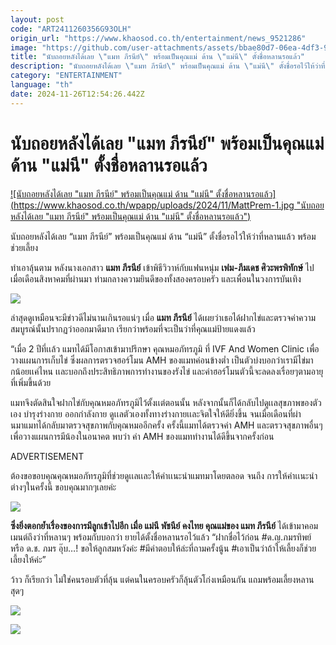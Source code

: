 ```yaml
---
layout: post
code: "ART2411260356G93OLH"
origin_url: "https://www.khaosod.co.th/entertainment/news_9521286"
image: "https://github.com/user-attachments/assets/bbae80d7-06ea-4df3-90c0-79b926d21fca"
title: "นับถอยหลังได้เลย \"แมท ภีรนีย์\" พร้อมเป็นคุณแม่ ด้าน \"แม่นี\" ตั้งชื่อหลานรอแล้ว"
description: "นับถอยหลังได้เลย \"แมท ภีรนีย์\" พร้อมเป็นคุณแม่ ด้าน \"แม่นี\" ตั้งชื่อรอไว้ให้ว่าที่หลานแล้ว พร้อมช่วยเลี้ยง"
category: "ENTERTAINMENT"
language: "th"
date: 2024-11-26T12:54:26.442Z
---
```


# นับถอยหลังได้เลย "แมท ภีรนีย์" พร้อมเป็นคุณแม่ ด้าน "แม่นี" ตั้งชื่อหลานรอแล้ว

[![นับถอยหลังได้เลย "แมท ภีรนีย์" พร้อมเป็นคุณแม่ ด้าน "แม่นี" ตั้งชื่อหลานรอแล้ว](https://www.khaosod.co.th/wpapp/uploads/2024/11/MattPrem-1.jpg "นับถอยหลังได้เลย "แมท ภีรนีย์" พร้อมเป็นคุณแม่ ด้าน "แม่นี" ตั้งชื่อหลานรอแล้ว")](https://www.khaosod.co.th/wpapp/uploads/2024/11/MattPrem-1.jpg)

นับถอยหลังได้เลย “แมท ภีรนีย์” พร้อมเป็นคุณแม่ ด้าน “แม่นี” ตั้งชื่อรอไว้ให้ว่าที่หลานแล้ว พร้อมช่วยเลี้ยง

ทำเอาลุ้นตาม หลังนางเอกสาว **แมท ภีรนีย์** เข้าพิธีวิวาห์กับแฟนหนุ่ม **เฟม-ภีมเดช ศิวะพรพิทักษ์** ไปเมื่อเดือนสิงหาคมที่ผ่านมา ท่ามกลางความยินดีของทั้งสองครอบครัว และเพื่อนในวงการบันเทิง

![](https://www.khaosod.co.th/wpapp/uploads/2024/11/MattPrem-4.png)

ล่าสุดดูเหมือนจะมีข่าวดีไม่นานเกินรอแน่ๆ เมื่อ **แมท ภีรนีย์** ได้เผยว่าเธอได้ฝากไข่และตรวจค่าความสมบูรณ์นั้นปรากฏว่าออกมาดีมาก เรียกว่าพร้อมที่จะเป็นว่าที่คุณแม่ป้ายแดงแล้ว

“เมื่อ 2 ปีที่เเล้ว แมทได้มีโอกาสเข้ามาปรึกษา คุณหมอภัทรภูมิ ที่ IVF And Women Clinic เพื่อวางแผนการเก็บไข่ ซึ่งผลการตรวจฮอร์โมน AMH ของแมทค่อนข้างต่ำ เป็นตัวบ่งบอกว่าเรามีไข่มากน้อยเเค่ไหน เเละบอกถึงประสิทธิภาพการทำงานของรังไข่ และค่าฮอร์โมนตัวนี้จะลดลงเรื่อยๆตามอายุที่เพิ่มขึ้นด้วย

แมทจึงตัดสินใจฝากไข่กับคุณหมอภัทรภูมิไว้ตั้งเเต่ตอนนั้น หลังจากนั้นก็ได้กลับไปดูเเลสุขภาพของตัวเอง บำรุงร่างกาย ออกกำลังกาย ดูเเลตัวเองทั้งทางร่างกายเเละจิตใจให้ดียิ่งขึ้น จนเมื่อเดือนที่ผ่านมาแมทได้กลับมาตรวจสุขภาพกับคุณหมออีกครั้ง ครั้งนี้แมทได้ตรวจค่า AMH และตรวจสุขภาพอื่นๆ เพื่อวางแผนการมีน้องในอนาคต พบว่า ค่า AMH ของแมททำงานได้ดีขึ้นจากครั้งก่อน

ADVERTISEMENT

ต้องขอขอบคุณคุณหมอภัทรภูมิที่ช่วยดูเเลเเละให้คำเเนะนำแมทมาโดยตลอด จนถึง การให้คำเเนะนำต่างๆในครั้งนี้ ขอบคุณมากๆเลยค่ะ

![](https://www.khaosod.co.th/wpapp/uploads/2024/11/MattPrem-1.png)

**ซึ่งยิ่งตอกย้ำเรื่องของการมีลูกเข้าไปอีก เมื่อ แม่นี พัชนีย์ คงไทย คุณแม่ของ แมท ภีรนีย์** ได้เข้ามาคอมเมนต์ถึงว่าที่หลานๆ พร้อมกับบอกว่า ยายได้ตั้งชื่อหลานรอไว้แล้ว “ฝากชื่อไว้ก่อน #ด.ญ.ภมรทิพย์ หรือ ด.ช. ภมร อุ๊บ…! ขอให้ลูกสมหวังค่ะ #มีคำตอบให้ล่ะที่ถามครั้งนู้น #เอาเป็นว่าถ้าให้เลี้ยงก็ช่วยเลี้ยงให้ค่ะ”

ว้าว ก็เรียกว่า ไม่ใช่คนรอบตัวที่ลุ้น แต่คนในครอบครัวก็ลุ้นตัวโก่งเหมือนกัน แถมพร้อมเลี้ยงหลานสุดๆ

![](https://www.khaosod.co.th/wpapp/uploads/2024/11/MattPrem-4.png)

![](https://www.khaosod.co.th/wpapp/uploads/2024/11/MattPrem-2.png)
